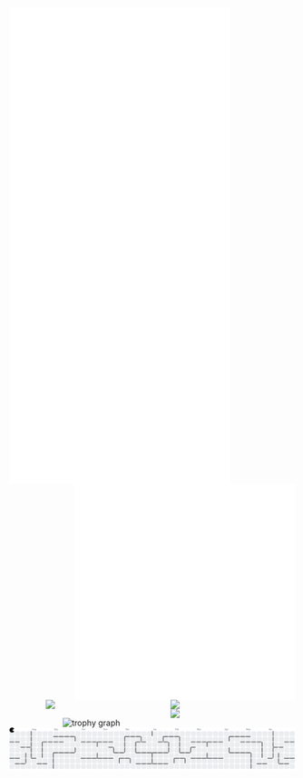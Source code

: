 [<img align="left" width="390" src="https://github.com/ciconha/ciconha/blob/main/github-metrics.svg">](#)

[<img align="right" width="390" src="https://github.com/ciconha/ciconha/blob/main/discussions.svg">](#)
<br><br><br><br><br><br><br>
<br><br><br><br><br><br><br>
<br><br><br><br><br>
<img src="https://skillicons.dev/icons?i=spring,nodejs,next,react,express" align="right" width="220"/><br>

<img src="https://skillicons.dev/icons?i=python,java,javascript,typescript,flutter" align="right" width="220"/><br>

<img src="https://skillicons.dev/icons?i=docker,bash,firebase,mongodb,linux" align="right" width="220"/>

<img src="https://github-trophies.vercel.app/?username=Ciconha&theme=algolia" width="410" alt="trophy graph" align="right" top="-100" />
<br>
<br>

###
<picture>
  <source media="(prefers-color-scheme: dark)" srcset="https://raw.githubusercontent.com/Ciconha/Ciconha/output/pacman-contribution-graph-dark.svg">
  <source media="(prefers-color-scheme: light)" srcset="https://raw.githubusercontent.com/Ciconha/Ciconha/output/pacman-contribution-graph.svg">
  <img alt="pacman contribution graph" src="https://raw.githubusercontent.com/Ciconha/Ciconha/output/pacman-contribution-graph.svg">
</picture>

###
